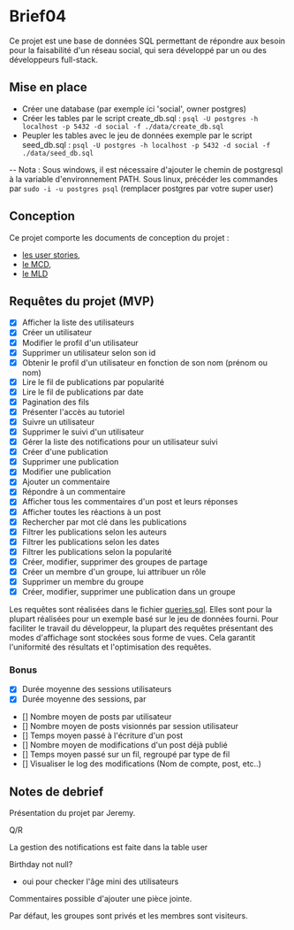 # Brief04

Ce projet est une base de données SQL permettant de répondre aux besoin pour la faisabilité d'un réseau social, qui sera développé par un ou des développeurs full-stack.


## Mise en place 
- Créer une database (par exemple ici 'social', owner postgres)
- Créer les tables par le script create_db.sql : `psql -U postgres -h localhost -p 5432 -d social -f ./data/create_db.sql`
- Peupler les tables avec le jeu de données exemple par le script seed_db.sql : `psql -U postgres -h localhost -p 5432 -d social -f ./data/seed_db.sql`

-- Nota : Sous windows, il est nécessaire d'ajouter le chemin de postgresql à la variable d'environnement PATH. Sous linux, précéder les commandes par `sudo -i -u postgres psql` (remplacer postgres par votre super user)


## Conception

Ce projet comporte les documents de conception du projet :
- [les user stories](./ressources/userStories.md), 
- [le MCD](./ressources/MCD.md), 
- [le MLD](./ressources/mld.drawio)


## Requêtes du projet (MVP)

- [x] Afficher la liste des utilisateurs
- [x] Créer un utilisateur
- [x] Modifier le profil d'un utilisateur
- [x] Supprimer un utilisateur selon son id
- [x] Obtenir le profil d'un utilisateur en fonction de son nom (prénom ou nom)
- [x] Lire le fil de publications par popularité
- [x] Lire le fil de publications par date 
- [x] Pagination des fils
- [x] Présenter l'accès au tutoriel
- [x] Suivre un utilisateur
- [x] Supprimer le suivi d'un utilisateur
- [x] Gérer la liste des notifications pour un utilisateur suivi
- [x] Créer d'une publication
- [x] Supprimer une publication
- [x] Modifier une publication
- [x] Ajouter un commentaire
- [x] Répondre à un commentaire
- [x] Afficher tous les commentaires d'un post et leurs réponses
- [x] Afficher toutes les réactions à un post
- [x] Rechercher par mot clé  dans les publications
- [x] Filtrer les publications selon les auteurs
- [x] Filtrer les publications selon les dates
- [x] Filtrer les publications selon la popularité
- [x] Créer, modifier, supprimer des groupes de partage
- [x] Créer un membre d'un groupe, lui attribuer un rôle
- [x] Supprimer un membre du groupe
- [x] Créer, modifier, supprimer une publication dans un groupe

Les requêtes sont réalisées dans le fichier [queries.sql](./queries.sql). Elles sont pour la plupart réalisées pour un exemple basé sur le jeu de données fourni. 
Pour faciliter le travail du développeur, la plupart des requêtes présentant des modes d'affichage sont stockées sous forme de vues. Cela garantit l'uniformité des résultats et l'optimisation des requêtes.

### Bonus

- [x] Durée moyenne des sessions utilisateurs
- [x] Durée moyenne des sessions, par
- [] Nombre moyen de posts par utilisateur
- [] Nombre moyen de posts visionnés par session utilisateur
- [] Temps moyen passé à l'écriture d'un post
- [] Nombre moyen de modifications d'un post déjà publié
- [] Temps moyen passé sur un fil, regroupé par type de fil
- [] Visualiser le log des modifications (Nom de compte, post, etc..)

## Notes de debrief

Présentation du projet par Jeremy. 

Q/R

La gestion des notifications est faite dans la table user

Birthday not null? 
- oui pour checker l'âge mini des utilisateurs

Commentaires possible d'ajouter une pièce jointe.

Par défaut, les groupes sont privés et les membres sont visiteurs. 


